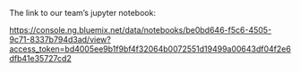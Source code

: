 The link to our team’s jupyter notebook:

https://console.ng.bluemix.net/data/notebooks/be0bd646-f5c6-4505-9c71-8337b794d3ad/view?access_token=bd4005ee9b1f9bf4f32064b0072551d19499a00643df04f2e6dfb41e35727cd2
